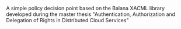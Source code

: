 A simple policy decision point based on the Balana XACML library developed during the master thesis "Authentication, Authorization and Delegation of Rights in Distributed Cloud Services"
